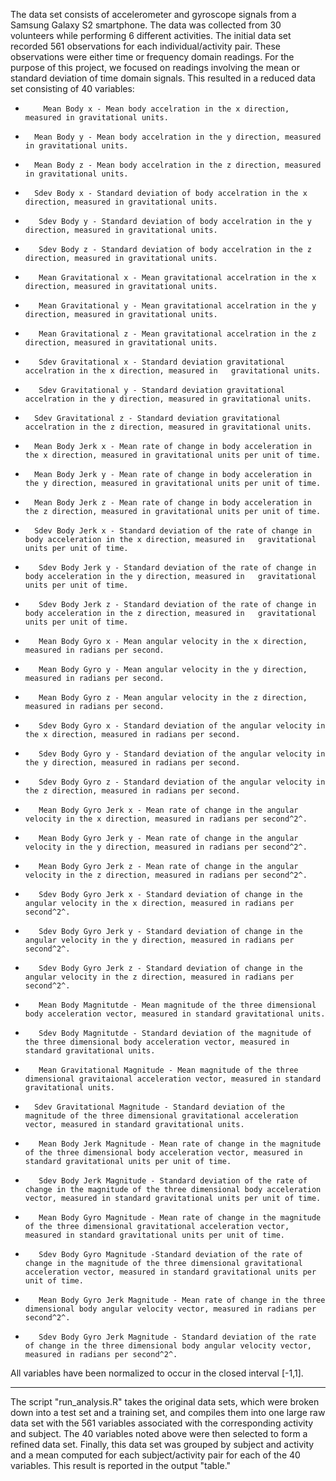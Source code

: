 The data set consists of accelerometer and gyroscope signals from a Samsung Galaxy S2 smartphone.  The data was collected from 30 volunteers while performing 6 different activities.  The initial data set recorded 561 observations for each individual/activity pair.  These observations were either time or frequency domain readings.  For the purpose of this project, we focused on readings involving the mean or standard deviation of time domain signals.  This resulted in a reduced data set consisting of 40 variables:

-         Mean Body x - Mean body accelration in the x direction, measured in gravitational units.
-       Mean Body y - Mean body accelration in the y direction, measured in gravitational units.
-       Mean Body z - Mean body accelration in the z direction, measured in gravitational units.
-       Sdev Body x - Standard deviation of body accelration in the x direction, measured in gravitational units.
-        Sdev Body y - Standard deviation of body accelration in the y direction, measured in gravitational units.
-        Sdev Body z - Standard deviation of body accelration in the z direction, measured in gravitational units.
-        Mean Gravitational x - Mean gravitational accelration in the x direction, measured in gravitational units.
-        Mean Gravitational y - Mean gravitational accelration in the y direction, measured in gravitational units.
-        Mean Gravitational z - Mean gravitational accelration in the z direction, measured in gravitational units.
-        Sdev Gravitational x - Standard deviation gravitational accelration in the x direction, measured in   gravitational units.
-        Sdev Gravitational y - Standard deviation gravitational accelration in the y direction, measured in gravitational units.
-       Sdev Gravitational z - Standard deviation gravitational accelration in the z direction, measured in gravitational units.
-       Mean Body Jerk x - Mean rate of change in body acceleration in the x direction, measured in gravitational units per unit of time.
-       Mean Body Jerk y - Mean rate of change in body acceleration in the y direction, measured in gravitational units per unit of time.
-       Mean Body Jerk z - Mean rate of change in body acceleration in the z direction, measured in gravitational units per unit of time.
-       Sdev Body Jerk x - Standard deviation of the rate of change in body acceleration in the x direction, measured in   gravitational units per unit of time.
-        Sdev Body Jerk y - Standard deviation of the rate of change in body acceleration in the y direction, measured in   gravitational units per unit of time.
-        Sdev Body Jerk z - Standard deviation of the rate of change in body acceleration in the z direction, measured in   gravitational units per unit of time.
-        Mean Body Gyro x - Mean angular velocity in the x direction, measured in radians per second.
-        Mean Body Gyro y - Mean angular velocity in the y direction, measured in radians per second.
-        Mean Body Gyro z - Mean angular velocity in the z direction, measured in radians per second.
-        Sdev Body Gyro x - Standard deviation of the angular velocity in the x direction, measured in radians per second.
-        Sdev Body Gyro y - Standard deviation of the angular velocity in the y direction, measured in radians per second.
-        Sdev Body Gyro z - Standard deviation of the angular velocity in the z direction, measured in radians per second.
-        Mean Body Gyro Jerk x - Mean rate of change in the angular velocity in the x direction, measured in radians per second^2^.
-        Mean Body Gyro Jerk y - Mean rate of change in the angular velocity in the y direction, measured in radians per second^2^.
-        Mean Body Gyro Jerk z - Mean rate of change in the angular velocity in the z direction, measured in radians per second^2^.
-        Sdev Body Gyro Jerk x - Standard deviation of change in the angular velocity in the x direction, measured in radians per second^2^.
-        Sdev Body Gyro Jerk y - Standard deviation of change in the angular velocity in the y direction, measured in radians per second^2^.
-        Sdev Body Gyro Jerk z - Standard deviation of change in the angular velocity in the z direction, measured in radians per second^2^.
-        Mean Body Magnitutde - Mean magnitude of the three dimensional body acceleration vector, measured in standard gravitational units.
-        Sdev Body Magnitutde - Standard deviation of the magnitude of the three dimensional body acceleration vector, measured in standard gravitational units.
-        Mean Gravitational Magnitude - Mean magnitude of the three dimensional gravitaional acceleration vector, measured in standard gravitational units.
-       Sdev Gravitational Magnitude - Standard deviation of the magnitude of the three dimensional gravitational acceleration vector, measured in standard gravitational units.
-        Mean Body Jerk Magnitude - Mean rate of change in the magnitude of the three dimensional body acceleration vector, measured in standard gravitational units per unit of time.
-        Sdev Body Jerk Magnitude - Standard deviation of the rate of change in the magnitude of the three dimensional body acceleration vector, measured in standard gravitational units per unit of time.
-        Mean Body Gyro Magnitude - Mean rate of change in the magnitude of the three dimensional gravitational acceleration vector, measured in standard gravitational units per unit of time.
-        Sdev Body Gyro Magnitude -Standard deviation of the rate of change in the magnitude of the three dimensional gravitational acceleration vector, measured in standard gravitational units per unit of time.
-        Mean Body Gyro Jerk Magnitude - Mean rate of change in the three dimensional body angular velocity vector, measured in radians per second^2^.
-        Sdev Body Gyro Jerk Magnitude - Standard deviation of the rate of change in the three dimensional body angular velocity vector, measured in radians per second^2^.


All variables have been normalized to occur in the closed interval [-1,1].
- - -
The script "run_analysis.R" takes the original data sets, which were broken down into a test set and a training set, and compiles them into one large raw data set with the 561 variables associated with the corresponding activity and subject.  The 40 variables noted above were then selected to form a refined data set.  Finally, this data set was grouped by subject and activity and a mean computed for each subject/activity pair for each of the 40 variables.  This result is reported in the output "table."
